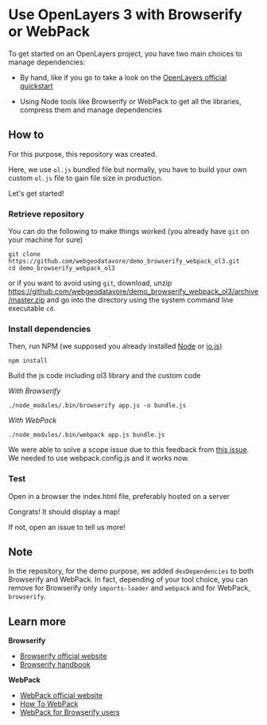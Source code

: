 # Use OpenLayers 3 with Browserify or WebPack

To get started on an OpenLayers project, you have two main choices to manage dependencies:

* By hand, like if you go to take a look on the [OpenLayers official quickstart](http://openlayers.org/en/v3.3.0/doc/quickstart.html)

* Using Node tools like Browserify or WebPack to get all the libraries, compress them and manage dependencies

## How to

For this purpose, this repository was created.

Here, we use `ol.js` bundled file but normally, you have to build your own custom `ol.js` file to gain file size in production.

Let's get started!

### Retrieve repository

You can do the following to make things worked (you already have `git` on your machine for sure)

    git clone https://github.com/webgeodatavore/demo_browserify_webpack_ol3.git
    cd demo_browserify_webpack_ol3

or if you want to avoid using `git`, download, unzip <https://github.com/webgeodatavore/demo_browserify_webpack_ol3/archive/master.zip> and go into the directory using the system command line executable `cd`.

### Install dependencies

Then, run NPM (we supposed you already installed [Node](http://nodejs.org) or [io.js](https://iojs.org))

    npm install

Build the js code including ol3 library and the custom code

*With Browserify*

    ./node_modules/.bin/browserify app.js -o bundle.js

*With WebPack*

    ./node_modules/.bin/webpack app.js bundle.js

We were able to solve a scope issue due to this feedback from [this issue](https://github.com/openlayers/ol3/issues/3162). We needed to use webpack.config.js and it works now.

### Test

Open in a browser the index.html file, preferably hosted on a server

Congrats! It should display a map!

If not, open an issue to tell us more!

## Note

In the repository, for the demo purpose, we added `devDependencies` to both Browserify and WebPack. In fact, depending of your tool choice, you can remove for Browserify only `imports-loader` and `webpack` and for WebPack, `browserify`.

## Learn more

**Browserify**

* [Browserify official website](http://browserify.org/)
* [Browserify handbook](https://github.com/substack/browserify-handbook)

**WebPack**

* [WebPack official website](https://webpack.github.io)
* [How To WebPack](https://github.com/petehunt/webpack-howto)
* [WebPack for Browserify users](https://github.com/webpack/docs/wiki/webpack-for-browserify-users)
